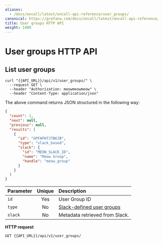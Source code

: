 ```yaml
---
aliases:
  - /docs/oncall/latest/oncall-api-reference/user_groups/
canonical: https://grafana.com/docs/oncall/latest/oncall-api-reference/user_groups/
title: User groups HTTP API
weight: 1400
---
```


# User groups HTTP API

<!--Used in escalation policies with type = `notify_user_group` and in schedules.-->

## List user groups

```shell
curl "{{API_URL}}/api/v1/user_groups/" \
  --request GET \
  --header "Authorization: meowmeowmeow" \
  --header "Content-Type: application/json"
```

The above command returns JSON structured in the following way:

```json
{
  "count": 1,
  "next": null,
  "previous": null,
  "results": [
    {
      "id": "GPFAPH7J7BKJB",
      "type": "slack_based",
      "slack": {
        "id": "MEOW_SLACK_ID",
        "name": "Meow Group",
        "handle": "meow_group"
      }
    }
  ]
}
```

<!-- markdownlint-disable MD013 -->

| Parameter | Unique | Description                                                                                           |
| --------- | :----: | :---------------------------------------------------------------------------------------------------- |
| `id`      |  Yes   | User Group ID                                                                                         |
| `type`    |   No   | [Slack-defined user groups](https://slack.com/intl/en-ru/help/articles/212906697-Create-a-user-group) |
| `slack`   |   No   | Metadata retrieved from Slack.                                                                        |

<!-- markdownlint-enable MD013 -->

**HTTP request**

`GET {{API_URL}}/api/v1/user_groups/`
